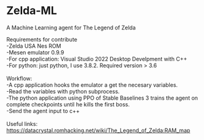 # Zelda-ML
A Machine Learning agent for The Legend of Zelda

Requirements for contribute <br>
-Zelda USA Nes ROM <br>
-Mesen emulator 0.9.9 <br>
-For cpp application: Visual Studio 2022 Desktop Develpment with C++ <br>
-For python: just python, I use 3.8.2. Required version > 3.6 <br>
<br>
Workflow: <br>
-A cpp application hooks the emulator a get the necesary variables. <br>
-Read the variables with python subprocess. <br>
-The python application using PPO of Stable Baselines 3 trains the agent on complete checkpoints until he kills the first boss. <br>
-Send the agent input to c++ <br>
<br>
Useful links: <br>
https://datacrystal.romhacking.net/wiki/The_Legend_of_Zelda:RAM_map
